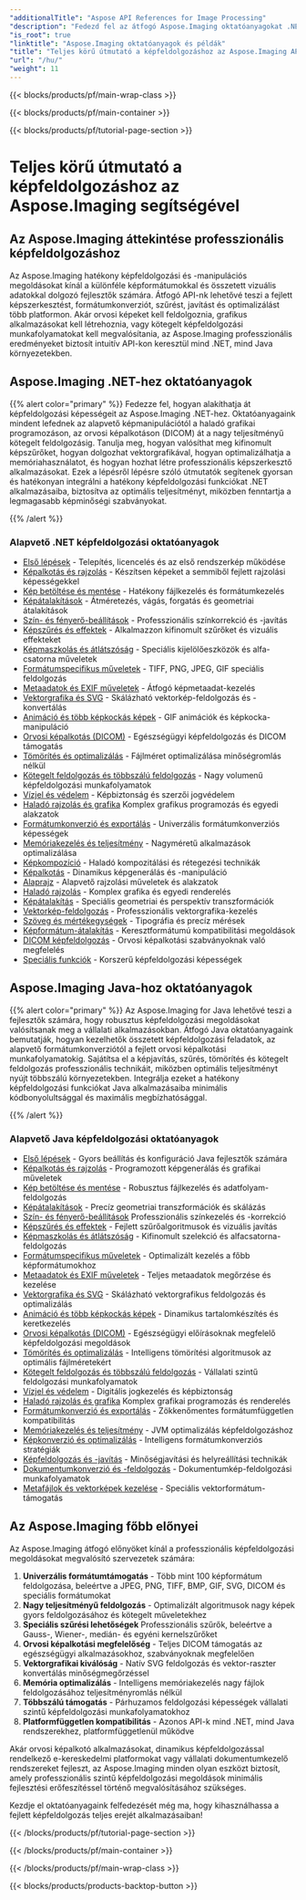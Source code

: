 ```yaml
---
"additionalTitle": "Aspose API References for Image Processing"
"description": "Fedezd fel az átfogó Aspose.Imaging oktatóanyagokat .NET és Java nyelvekhez. Tanulj professzionális képszerkesztést, formátumkonverziót, fejlett szűrést és optimalizálási technikákat lépésről lépésre bemutatott útmutatókkal."
"is_root": true
"linktitle": "Aspose.Imaging oktatóanyagok és példák"
"title": "Teljes körű útmutató a képfeldolgozáshoz az Aspose.Imaging API-val"
"url": "/hu/"
"weight": 11
---
```


{{< blocks/products/pf/main-wrap-class >}}

{{< blocks/products/pf/main-container >}}

{{< blocks/products/pf/tutorial-page-section >}}

# Teljes körű útmutató a képfeldolgozáshoz az Aspose.Imaging segítségével

## Az Aspose.Imaging áttekintése professzionális képfeldolgozáshoz

Az Aspose.Imaging hatékony képfeldolgozási és -manipulációs megoldásokat kínál a különféle képformátumokkal és összetett vizuális adatokkal dolgozó fejlesztők számára. Átfogó API-nk lehetővé teszi a fejlett képszerkesztést, formátumkonverziót, szűrést, javítást és optimalizálást több platformon. Akár orvosi képeket kell feldolgoznia, grafikus alkalmazásokat kell létrehoznia, vagy kötegelt képfeldolgozási munkafolyamatokat kell megvalósítania, az Aspose.Imaging professzionális eredményeket biztosít intuitív API-kon keresztül mind .NET, mind Java környezetekben.

## Aspose.Imaging .NET-hez oktatóanyagok

{{% alert color="primary" %}}
Fedezze fel, hogyan alakíthatja át képfeldolgozási képességeit az Aspose.Imaging .NET-hez. Oktatóanyagaink mindent lefednek az alapvető képmanipulációtól a haladó grafikai programozáson, az orvosi képalkotáson (DICOM) át a nagy teljesítményű kötegelt feldolgozásig. Tanulja meg, hogyan valósíthat meg kifinomult képszűrőket, hogyan dolgozhat vektorgrafikával, hogyan optimalizálhatja a memóriahasználatot, és hogyan hozhat létre professzionális képszerkesztő alkalmazásokat. Ezek a lépésről lépésre szóló útmutatók segítenek gyorsan és hatékonyan integrálni a hatékony képfeldolgozási funkciókat .NET alkalmazásaiba, biztosítva az optimális teljesítményt, miközben fenntartja a legmagasabb képminőségi szabványokat.

{{% /alert %}}

### Alapvető .NET képfeldolgozási oktatóanyagok

- [Első lépések](./net/getting-started/) - Telepítés, licencelés és az első rendszerkép működése
- [Képalkotás és rajzolás](./net/image-creation-drawing/) - Készítsen képeket a semmiből fejlett rajzolási képességekkel
- [Kép betöltése és mentése](./net/image-loading-saving/) - Hatékony fájlkezelés és formátumkezelés
- [Képátalakítások](./net/image-transformations/) - Átméretezés, vágás, forgatás és geometriai átalakítások
- [Szín- és fényerő-beállítások](./net/color-brightness-adjustments/) - Professzionális színkorrekció és -javítás
- [Képszűrés és effektek](./net/image-filtering-effects/) - Alkalmazzon kifinomult szűrőket és vizuális effekteket
- [Képmaszkolás és átlátszóság](./net/image-masking-transparency/) - Speciális kijelölőeszközök és alfa-csatorna műveletek
- [Formátumspecifikus műveletek](./net/format-specific-operations/) - TIFF, PNG, JPEG, GIF speciális feldolgozás
- [Metaadatok és EXIF műveletek](./net/metadata-exif-operations/) - Átfogó képmetaadat-kezelés
- [Vektorgrafika és SVG](./net/vector-graphics-svg/) - Skálázható vektorkép-feldolgozás és -konvertálás
- [Animáció és több képkockás képek](./net/animation-multi-frame-images/) - GIF animációk és képkocka-manipuláció
- [Orvosi képalkotás (DICOM)](./net/medical-imaging-dicom/) - Egészségügyi képfeldolgozás és DICOM támogatás
- [Tömörítés és optimalizálás](./net/compression-optimization/) - Fájlméret optimalizálása minőségromlás nélkül
- [Kötegelt feldolgozás és többszálú feldolgozás](./net/batch-processing-multi-threading/) - Nagy volumenű képfeldolgozási munkafolyamatok
- [Vízjel és védelem](./net/watermarking-protection/) - Képbiztonság és szerzői jogvédelem
- [Haladó rajzolás és grafika](./net/advanced-drawing-graphics/) Komplex grafikus programozás és egyedi alakzatok
- [Formátumkonverzió és exportálás](./net/format-conversion-export/) - Univerzális formátumkonverziós képességek
- [Memóriakezelés és teljesítmény](./net/memory-management-performance/) - Nagyméretű alkalmazások optimalizálása
- [Képkompozíció](./net/image-composition/) - Haladó kompozitálási és rétegezési technikák
- [Képalkotás](./net/image-creation/) - Dinamikus képgenerálás és -manipuláció
- [Alaprajz](./net/basic-drawing/) - Alapvető rajzolási műveletek és alakzatok
- [Haladó rajzolás](./net/advanced-drawing/) - Komplex grafika és egyedi renderelés
- [Képátalakítás](./net/image-transformation/) - Speciális geometriai és perspektív transzformációk
- [Vektorkép-feldolgozás](./net/vector-image-processing/) - Professzionális vektorgrafika-kezelés
- [Szöveg és mértékegységek](./net/text-and-measurements/) - Tipográfia és precíz mérések
- [Képformátum-átalakítás](./net/image-format-conversion/) - Keresztformátumú kompatibilitási megoldások
- [DICOM képfeldolgozás](./net/dicom-image-processing/) - Orvosi képalkotási szabványoknak való megfelelés
- [Speciális funkciók](./net/advanced-features/) - Korszerű képfeldolgozási képességek

## Aspose.Imaging Java-hoz oktatóanyagok

{{% alert color="primary" %}}
Az Aspose.Imaging for Java lehetővé teszi a fejlesztők számára, hogy robusztus képfeldolgozási megoldásokat valósítsanak meg a vállalati alkalmazásokban. Átfogó Java oktatóanyagaink bemutatják, hogyan kezelhetők összetett képfeldolgozási feladatok, az alapvető formátumkonverziótól a fejlett orvosi képalkotási munkafolyamatokig. Sajátítsa el a képjavítás, szűrés, tömörítés és kötegelt feldolgozás professzionális technikáit, miközben optimális teljesítményt nyújt többszálú környezetekben. Integrálja ezeket a hatékony képfeldolgozási funkciókat Java alkalmazásaiba minimális kódbonyolultsággal és maximális megbízhatósággal.

{{% /alert %}}

### Alapvető Java képfeldolgozási oktatóanyagok

- [Első lépések](./java/getting-started/) - Gyors beállítás és konfiguráció Java fejlesztők számára
- [Képalkotás és rajzolás](./java/image-creation-drawing/) - Programozott képgenerálás és grafikai műveletek
- [Kép betöltése és mentése](./java/image-loading-saving/) - Robusztus fájlkezelés és adatfolyam-feldolgozás
- [Képátalakítások](./java/image-transformations/) - Precíz geometriai transzformációk és skálázás
- [Szín- és fényerő-beállítások](./java/color-brightness-adjustments/) Professzionális színkezelés és -korrekció
- [Képszűrés és effektek](./java/image-filtering-effects/) - Fejlett szűrőalgoritmusok és vizuális javítás
- [Képmaszkolás és átlátszóság](./java/image-masking-transparency/) - Kifinomult szelekció és alfacsatorna-feldolgozás
- [Formátumspecifikus műveletek](./java/format-specific-operations/) - Optimalizált kezelés a főbb képformátumokhoz
- [Metaadatok és EXIF műveletek](./java/metadata-exif-operations/) - Teljes metaadatok megőrzése és kezelése
- [Vektorgrafika és SVG](./java/vector-graphics-svg/) - Skálázható vektorgrafikus feldolgozás és optimalizálás
- [Animáció és több képkockás képek](./java/animation-multi-frame-images/) - Dinamikus tartalomkészítés és keretkezelés
- [Orvosi képalkotás (DICOM)](./java/medical-imaging-dicom/) - Egészségügyi előírásoknak megfelelő képfeldolgozási megoldások
- [Tömörítés és optimalizálás](./java/compression-optimization/) - Intelligens tömörítési algoritmusok az optimális fájlméretekért
- [Kötegelt feldolgozás és többszálú feldolgozás](./java/batch-processing-multi-threading/) - Vállalati szintű feldolgozási munkafolyamatok
- [Vízjel és védelem](./java/watermarking-protection/) - Digitális jogkezelés és képbiztonság
- [Haladó rajzolás és grafika](./java/advanced-drawing-graphics/) Komplex grafikai programozás és renderelés
- [Formátumkonverzió és exportálás](./java/format-conversion-export/) - Zökkenőmentes formátumfüggetlen kompatibilitás
- [Memóriakezelés és teljesítmény](./java/memory-management-performance/) - JVM optimalizálás képfeldolgozáshoz
- [Képkonverzió és optimalizálás](./java/image-conversion-and-optimization/) - Intelligens formátumkonverziós stratégiák
- [Képfeldolgozás és -javítás](./java/image-processing-and-enhancement/) - Minőségjavítási és helyreállítási technikák
- [Dokumentumkonverzió és -feldolgozás](./java/document-conversion-and-processing/) - Dokumentumkép-feldolgozási munkafolyamatok
- [Metafájlok és vektorképek kezelése](./java/metafile-and-vector-image-handling/) - Speciális vektorformátum-támogatás

## Az Aspose.Imaging főbb előnyei

Az Aspose.Imaging átfogó előnyöket kínál a professzionális képfeldolgozási megoldásokat megvalósító szervezetek számára:

1. **Univerzális formátumtámogatás** - Több mint 100 képformátum feldolgozása, beleértve a JPEG, PNG, TIFF, BMP, GIF, SVG, DICOM és speciális formátumokat
2. **Nagy teljesítményű feldolgozás** - Optimalizált algoritmusok nagy képek gyors feldolgozásához és kötegelt műveletekhez
3. **Speciális szűrési lehetőségek** Professzionális szűrők, beleértve a Gauss-, Wiener-, medián- és egyéni kernelszűrőket
4. **Orvosi képalkotási megfelelőség** - Teljes DICOM támogatás az egészségügyi alkalmazásokhoz, szabványoknak megfelelően
5. **Vektorgrafikai kiválóság** - Natív SVG feldolgozás és vektor-raszter konvertálás minőségmegőrzéssel
6. **Memória optimalizálás** - Intelligens memóriakezelés nagy fájlok feldolgozásához teljesítményromlás nélkül
7. **Többszálú támogatás** - Párhuzamos feldolgozási képességek vállalati szintű képfeldolgozási munkafolyamatokhoz
8. **Platformfüggetlen kompatibilitás** - Azonos API-k mind .NET, mind Java rendszerekhez, platformfüggetlenül működve

Akár orvosi képalkotó alkalmazásokat, dinamikus képfeldolgozással rendelkező e-kereskedelmi platformokat vagy vállalati dokumentumkezelő rendszereket fejleszt, az Aspose.Imaging minden olyan eszközt biztosít, amely professzionális szintű képfeldolgozási megoldások minimális fejlesztési erőfeszítéssel történő megvalósításához szükséges.

Kezdje el oktatóanyagaink felfedezését még ma, hogy kihasználhassa a fejlett képfeldolgozás teljes erejét alkalmazásaiban!

{{< /blocks/products/pf/tutorial-page-section >}}

{{< /blocks/products/pf/main-container >}}

{{< /blocks/products/pf/main-wrap-class >}}

{{< blocks/products/products-backtop-button >}}